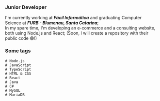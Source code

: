 ### Junior Developer

I'm currently working at <b><i>Fácil Informática</i></b> and graduating Computer Science at <b><i>FURB - Blumenau, Santa Catarina</i></b>; <br>
In my spare time, I'm developing an e-commerce and a consulting website, both using Node.js and React; (Soon, I will create a repository with their public code :smile:!)

### Some tags

	# Node.js
	# JavaScript
	# TypeScript
	# HTML & CSS
	# React
	# Java
	# C#
	# MySQL
	# MariaDB
